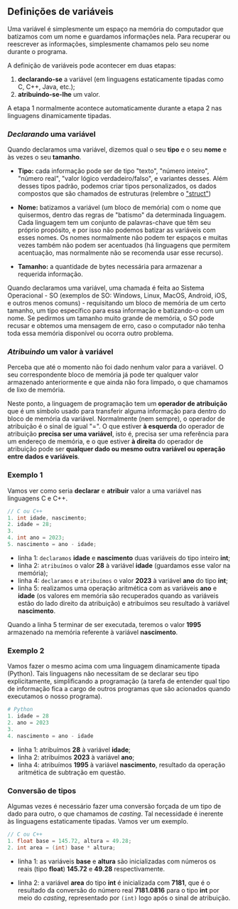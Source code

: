 ## **Definições de variáveis**

Uma variável é simplesmente um espaço na memória do computador que batizamos com um nome e guardamos informações nela. Para recuperar ou reescrever as informações, simplesmente chamamos pelo seu nome durante o programa.

A definição de variáveis pode acontecer em duas etapas:

1. **declarando-se** a variável (em linguagens estaticamente tipadas como C, C++, Java, etc.);
2. **atribuindo-se-lhe** um valor.

A etapa 1 normalmente acontece automaticamente durante a etapa 2 nas linguagens dinamicamente tipadas.

### **_Declarando_ uma variável**

Quando declaramos uma variável, dizemos qual o seu **tipo** e o seu **nome** e às vezes o seu **tamanho**.

- **Tipo:** cada informação pode ser de tipo "texto", "número inteiro", "número real", "valor lógico verdadeiro/falso", e variantes desses. Além desses tipos padrão, podemos criar tipos personalizados, os dados compostos que são chamados de estruturas (relembre o ["struct"](./linguagem-de-programacao#linguagem-estruturada))

- **Nome:** batizamos a variável (um bloco de memória) com o nome que quisermos, dentro das regras de "batismo" da determinada linguagem. Cada linguagem tem um conjunto de palavras-chave que têm seu próprio propósito, e por isso não podemos batizar as variáveis com esses nomes. Os nomes normalmente não podem ter espaços e muitas vezes também não podem ser acentuados (há linguagens que permitem acentuação, mas normalmente não se recomenda usar esse recurso).

- **Tamanho:** a quantidade de bytes necessária para armazenar a requerida informação.

Quando declaramos uma variável, uma chamada é feita ao Sistema Operacional - SO (exemplos de SO: Windows, Linux, MacOS, Android, iOS, e outros menos comuns) - requisitando um bloco de memória de um certo tamanho, um tipo específico para essa informação e batizando-o com um nome. Se pedirmos um tamanho muito grande de memória, o SO pode recusar e obtemos uma mensagem de erro, caso o computador não tenha toda essa memória disponível ou ocorra outro problema.

### **_Atribuindo_ um valor à variável**

Perceba que até o momento não foi dado nenhum valor para a variável. O seu correspondente bloco de memória já pode ter qualquer valor armazenado anteriormente e que ainda não fora limpado, o que chamamos de lixo de memória.

Neste ponto, a linguagem de programação tem um **operador de atribuição** que é um símbolo usado para transferir alguma informação para dentro do bloco de memória da variável. Normalmente (nem sempre), o operador de atribuição é o sinal de igual "=". O que estiver **à esquerda** do operador de atribuição **precisa ser uma variável**, isto é, precisa ser uma referência para um endereço de memória, e o que estiver **à direita** do operador de atribuição pode ser **qualquer dado ou mesmo outra variável ou operação entre dados e variáveis**.

### **Exemplo 1**

Vamos ver como seria **declarar** e **atribuir** valor a uma variável nas linguagens C e C++.

```C
// C ou C++
1. int idade, nascimento;
2. idade = 28;
3.
4. int ano = 2023;
5. nascimento = ano - idade;
```

- linha 1: `declaramos` **idade** e **nascimento** duas variáveis do tipo inteiro **int**;
- linha 2: `atribuímos` o valor **28** à variável **idade** (guardamos esse valor na memória);
- linha 4: `declaramos` e `atribuímos` o valor **2023** à variável **ano** do tipo **int**;
- linha 5: realizamos uma operação aritmética com as variáveis **ano** e **idade** (os valores em memória são recuperados quando as variáveis estão do lado direito da atribuição) e atribuímos seu resultado à variável **nascimento**.

Quando a linha 5 terminar de ser executada, teremos o valor **1995** armazenado na memória referente à variável **nascimento**.

### **Exemplo 2**

Vamos fazer o mesmo acima com uma linguagem dinamicamente tipada (Python). Tais linguagens não necessitam de se declarar seu tipo explicitamente, simplificando a programação (a tarefa de entender qual tipo de informação fica a cargo de outros programas que são acionados quando executamos o nosso programa).

```python
# Python
1. idade = 28
2. ano = 2023
3.
4. nascimento = ano - idade
```


- linha 1: atribuímos **28** à variável **idade**;
- linha 2: atribuímos **2023** à variável **ano**;
- linha 4: atribuímos **1995** à variável **nascimento**, resultado da operação aritmética de subtração em questão.


### **Conversão de tipos**

Algumas vezes é necessário fazer uma conversão forçada de um tipo de dado para outro, o que chamamos de _casting_. Tal necessidade é inerente às linguagens estaticamente tipadas. Vamos ver um exemplo.

```c
// C ou C++
1. float base = 145.72, altura = 49.28;
2. int area = (int) base * altura;
```

- linha 1: as variáveis **base** e **altura** são inicializadas com números os reais (tipo **float**) **145.72** e **49.28** respectivamente.

- linha 2: a variável **area** do tipo **int** é inicializada com **7181**, que é o resultado da conversão do número real **7181.0816** para o tipo **int** por meio do _casting_, representado por `(int)` logo após o sinal de atribuição.
